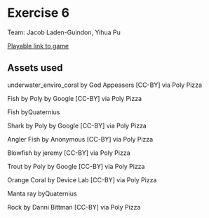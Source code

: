 # Exercise 6

Team: Jacob Laden-Guindon, Yihua Pu

[Playable link to game](https://senseicanada.github.io/game615-spring2023-06/play/)


## Assets used

underwater_enviro_coral by God Appeasers [CC-BY] via Poly Pizza

Fish by Poly by Google [CC-BY] via Poly Pizza

Fish byQuaternius

Shark by Poly by Google [CC-BY] via Poly Pizza

Angler Fish by Anonymous [CC-BY] via Poly Pizza

Blowfish by jeremy [CC-BY] via Poly Pizza

Trout by Poly by Google [CC-BY] via Poly Pizza

Orange Coral by Device Lab [CC-BY] via Poly Pizza

Manta ray byQuaternius

Rock by Danni Bittman [CC-BY] via Poly Pizza

